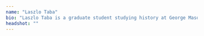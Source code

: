 ```yaml
---
name: "Laszlo Taba"
bio: "Laszlo Taba is a graduate student studying history at George Mason University and a Digital History Research Assistant for the Death by Numbers project."
headshot: ""
---
```

